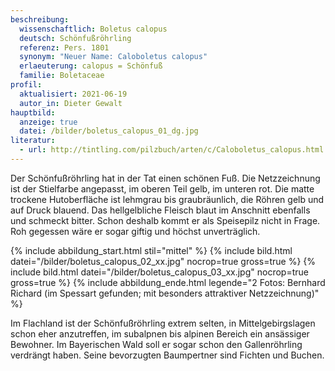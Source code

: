 ```yaml
---
beschreibung:
  wissenschaftlich: Boletus calopus
  deutsch: Schönfußröhrling
  referenz: Pers. 1801
  synonym: "Neuer Name: Caloboletus calopus"
  erlaeuterung: calopus = Schönfuß
  familie: Boletaceae
profil:
  aktualisiert: 2021-06-19
  autor_in: Dieter Gewalt
hauptbild:
  anzeige: true
  datei: /bilder/boletus_calopus_01_dg.jpg
literatur:
  - url: http://tintling.com/pilzbuch/arten/c/Caloboletus_calopus.html
---
```

Der Schönfußröhrling hat in der Tat einen schönen Fuß. Die Netzzeichnung ist der Stielfarbe angepasst, im oberen Teil gelb, im unteren rot. Die matte trockene Hutoberfläche ist lehmgrau bis graubräunlich, die Röhren gelb und auf Druck blauend. Das hellgelbliche Fleisch blaut im Anschnitt ebenfalls und schmeckt bitter. Schon deshalb kommt er als Speisepilz nicht in Frage. Roh gegessen wäre er sogar giftig und höchst unverträglich.

{% include abbildung_start.html stil="mittel" %}
{% include bild.html datei="/bilder/boletus_calopus_02_xx.jpg" nocrop=true gross=true %}
{% include bild.html datei="/bilder/boletus_calopus_03_xx.jpg" nocrop=true gross=true %}
{% include abbildung_ende.html legende="2 Fotos: Bernhard Richard (im Spessart gefunden; mit besonders attraktiver Netzzeichnung)" %}

Im Flachland ist der Schönfußröhrling extrem selten, in Mittelgebirgslagen schon eher anzutreffen, im subalpnen bis alpinen Bereich ein ansässiger Bewohner. Im Bayerischen Wald soll er sogar schon den Gallenröhrling verdrängt haben. Seine bevorzugten Baumpertner sind Fichten und Buchen.
